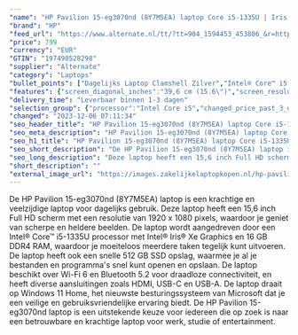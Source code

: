 ```yaml
---
"name": "HP Pavilion 15-eg3070nd (8Y7M5EA) laptop Core i5-1335U | Iris Xe Graphics | 16 GB | 512 GB SSD"
"brand": "HP"
"feed_url": "https://www.alternate.nl/tt/?tt=904_1594453_453806_&r=https%3A%2F%2Fwww.alternate.nl%2Fhtml%2Fproduct%2F1921759%3Futm_source%3Dtradetracker%26utm_medium%3Dcpc%26utm_campaign%3Dtradetracker_Laptop%26utm_term%3DPL6HZNOW"
"price": 799
"currency": "EUR"
"GTIN": "197498528298"
"supplier": "Alternate"
"category": "Laptops"
"bullet_points": ["Dagelijks Laptop Clamshell Zilver","Intel® Core™ i5 i5-1335U","39,6 cm (15.6\") Full HD 1920 x 1080 Pixels IPS 16:9","16 GB DDR4-SDRAM 3200 MHz 2 x 8 GB","512 GB SSD","Intel Iris Xe Graphics","Wi-Fi 6 (802.11ax) Bluetooth 5.2","Lithium-Ion (Li-Ion) 41 Wh 7,75 uur 45 W","Windows 11 Home"]
"features": {"screen_diagonal_inches":"39,6 cm (15.6\")","screen_resolution":"1920 x 1080 Pixels","processor_family":"Intel® Core™ i5","memory_size":"16 GB","memory_type":"DDR4-SDRAM","total_storage_space":"512 GB","operating_system":"Windows 11 Home","battery_capacity":"41 Wh","width":"360,2 mm","depth":"234 mm","height":"17,9 mm","weight":"1,74 kg","graphics_card":"Intel Iris Xe Graphics"}
"delivery_time": "Leverbaar binnen 1-3 dagen"
"selection_group": {"processor":"Intel Core i5","changed_price_past_3_days":false,"product_family":"Pavilion"}
"changed": "2023-12-06 07:11:34"
"seo_header_title": "HP Pavilion 15-eg3070nd (8Y7M5EA) laptop Core i5-1335U | Iris Xe Graphics | 16 GB | 512 GB SSD"
"seo_meta_description": "HP Pavilion 15-eg3070nd (8Y7M5EA) laptop Core i5-1335U | Iris Xe Graphics | 16 GB | 512 GB SSD"
"seo_h1_title": "HP Pavilion 15-eg3070nd (8Y7M5EA) laptop Core i5-1335U | Iris Xe Graphics | 16 GB | 512 GB SSD"
"seo_short_description": "De HP Pavilion 15-eg3070nd (8Y7M5EA) laptop is een krachtige en veelzijdige laptop voor dagelijks gebruik."
"seo_long_description": "Deze laptop heeft een 15,6 inch Full HD scherm met een resolutie van 1920 x 1080 pixels, waardoor je geniet van scherpe en heldere beelden. De laptop wordt aangedreven door een Intel® Core™ i5-1335U processor met Intel® Iris® Xe Graphics en 16 GB DDR4 RAM, waardoor je moeiteloos meerdere taken tegelijk kunt uitvoeren. De laptop heeft ook een snelle 512 GB SSD opslag, waarmee je al je bestanden en programma's snel kunt openen en opslaan. De laptop beschikt over Wi-Fi 6 en Bluetooth 5. 2 voor draadloze connectiviteit, en heeft diverse aansluitingen zoals HDMI, USB-C en USB-A. De laptop draait op Windows 11 Home, het nieuwste besturingssysteem van Microsoft dat je een veilige en gebruiksvriendelijke ervaring biedt. De HP Pavilion 15-eg3070nd laptop is een uitstekende keuze voor iedereen die op zoek is naar een betrouwbare en krachtige laptop voor werk, studie of entertainment."
"short_description": ""
"external_image_url": "https://images.zakelijkelaptopkopen.nl/hp-pavilion-15-eg3070nd-8y7m5ea-laptop-core-i5-1335u-iris-xe-graphics-16-gb-512-gb-ssd.webp"
---
```


De HP Pavilion 15-eg3070nd (8Y7M5EA) laptop is een krachtige en veelzijdige laptop voor dagelijks gebruik. Deze laptop heeft een 15,6 inch Full HD scherm met een resolutie van 1920 x 1080 pixels, waardoor je geniet van scherpe en heldere beelden. De laptop wordt aangedreven door een Intel® Core™ i5-1335U processor met Intel® Iris® Xe Graphics en 16 GB DDR4 RAM, waardoor je moeiteloos meerdere taken tegelijk kunt uitvoeren. De laptop heeft ook een snelle 512 GB SSD opslag, waarmee je al je bestanden en programma's snel kunt openen en opslaan. De laptop beschikt over Wi-Fi 6 en Bluetooth 5.2 voor draadloze connectiviteit, en heeft diverse aansluitingen zoals HDMI, USB-C en USB-A. De laptop draait op Windows 11 Home, het nieuwste besturingssysteem van Microsoft dat je een veilige en gebruiksvriendelijke ervaring biedt. De HP Pavilion 15-eg3070nd laptop is een uitstekende keuze voor iedereen die op zoek is naar een betrouwbare en krachtige laptop voor werk, studie of entertainment.